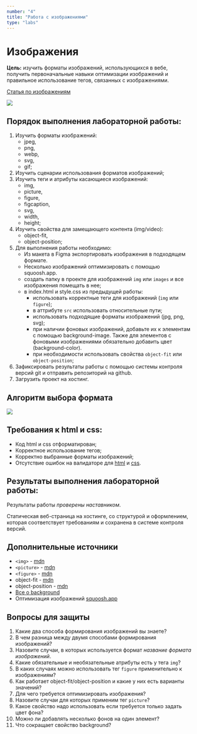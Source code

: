 ```yaml
---
number: "4"
title: "Работа с изображениями"
type: "labs"
---
```


# Изображения

**Цель:** изучить форматы изображений, использующихся в вебе, получить первоначальные навыки оптимизации изображений и правильное использование тегов, связанных с изображениями.

[Статья по изображениям](/useful/formats/)

![](https://rad-capybara-bd0e52.netlify.app/img/svg.jpg)

## Порядок выполнения лабораторной работы:

1. Изучить форматы изображений:
    - jpeg,
    - png,
    - webp,
    - svg,
    - gif;
1. Изучить сценарии использования форматов изображений;
1. Изучить теги и атрибуты касающиеся изображений:
    - img,
    - picture,
    - figure,
    - figcaption,
    - svg,
    - width,
    - height;
1. Изучить свойства для замещающего контента (img/video):
    - object-fit,
    - object-position;
1. Для выполнения работы необходимо:
    - Из макета в Figma экспортировать изображения в подходящем формате.
    - Несколько изображений оптимизировать с помощью squoosh.app.
    - создать папку в проекте для изображений `img` или `images` и все изображения помещать в нее;
    - в index.html и style.css из предыдущей работы:
        - использовать корректные теги для изображений (`img` или `figure`);
        - в аттрибуте `src` использовать относительные пути;
        - использовать подходящие форматы изображений (jpg, png, svg);
        - при наличии фоновых изображений, добавьте их к элементам с помощью background-image. Также для элементов с фоновыми изображениями обязательно добавить цвет (background-color).
        - при необходимости использовать свойства `object-fit` или `object-position`;
1. Зафиксировать результаты работы с помощью системы контроля версий git и отправить репозиторий на github.
1. Загрузить проект на хостинг.

## Алгоритм выбора формата

![](https://rad-capybara-bd0e52.netlify.app/img/format.jpg)

## Требования к html и css:

- Код html и css отформатирован;
- Корректное использование тегов;
- Корректно выбранные форматы изображений;
- Отсутствие ошибок на валидаторе для [html](https://validator.w3.org/) и [css](https://jigsaw.w3.org/css-validator/).

## Результаты выполнения лабораторной работы:

Результаты работы _проверены наставником_.

Статическая веб-страница на хостинге, со структурой и оформлением, которая соответствует требованиям и сохранена в системе контроля версий.

## Дополнительные источники

- `<img>` - [mdn](https://developer.mozilla.org/ru/docs/Web/HTML/Element/img)
- `<picture>` - [mdn](https://developer.mozilla.org/ru/docs/Web/HTML/Element/picture)
- `<figure>` - [mdn](https://developer.mozilla.org/ru/docs/Web/HTML/Element/figure)
- object-fit - [mdn](https://developer.mozilla.org/ru/docs/Web/CSS/object-fit)
- object-position - [mdn](https://developer.mozilla.org/ru/docs/Web/CSS/object-position)
- [Все о background](https://www.freecodecamp.org/news/learn-css-background-properties/)
- Оптимизация изображений [squoosh.app](https://squoosh.app/)

## Вопросы для защиты

1. Какие два способа формирования изображений вы знаете?
1. В чем разница между двумя способами формирования изображений?
1. Назовите случаи, в которых используется формат _название формата изображений_.
1. Какие обязательные и необязательные атрибуты есть у тега `img`?
1. В каких случаях можно использовать тег `figure` применительно к изображениям?
1. Как работает object-fit/object-position и какие у них есть варианты значений?
1. Для чего требуется оптимизировать изображения?
1. Назовите случаи для которых применим тег `picture`?
1. Какое свойство надо использовать если требуется только задать цвет фона?
1. Можно ли добавлять несколько фонов на один элемент?
1. Что сокращает свойство background?
